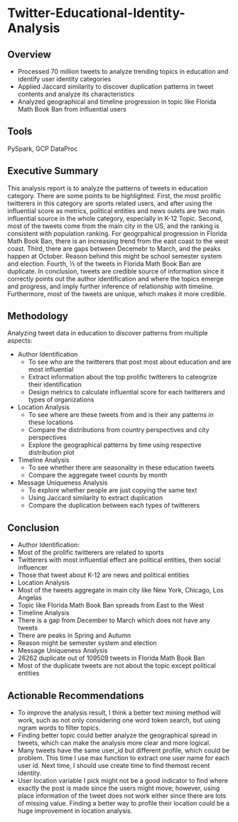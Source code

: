 # Twitter-Educational-Identity-Analysis
## Overview
* Processed 70 million tweets to analyze trending topics in education and identify user identity categories
* Applied Jaccard similarity to discover duplication patterns in tweet contents and analyze its characteristics
* Analyzed geographical and timeline progression in topic like Florida Math Book Ban from influential users

## Tools
PySpark, GCP DataProc

## Executive Summary
This analysis report is to analyze the patterns of tweets in education category. There are some points to be highlighted. 
First, the most prolific twitterers in this category are sports related users, and after using the influential score as metrics, political entities and news oulets are two main influential source in the whole category, especially in K-12 Topic. 
Second, most of the tweets come from the main city in the US, and the ranking is consistent with population ranking. For geogrpahical progression in Florida Math Book Ban, there is an increasing trend from the east coast to the west coast.
Third, there are gaps between Decemebr to March, and the peaks happen at October. Reason behind this might be school semester system and election.
Fourth, ⅕ of the tweets in Florida Math Book Ban are duplicate.
In conclusion, tweets are credible source of information since it correctly points out the author identification and where the topics emerge and progress, and imply further inference of relationship with timeline. Furthermore, most of the tweets are unique, which makes it more credible.

## Methodology
Analyzing tweet data in education to discover patterns from multiple aspects:
* Author Identification
  * To see who are the twitterers that post most about education and are most influential
  * Extract information about the top prolific twitterers to cateogrize their identification
  * Design metrics to calculate influential score for each twitterers and types of organizations
* Location Analysis
  * To see where are these tweets from and is their any patterns in these locations
  * Compare the distributions from country perspectives and city perspectives
  * Explore the geographical patterns by time using respective distribution plot
* Timeline Analysis
  * To see whether there are seasonality in these education tweets
  * Compare the aggregate tweet counts by month 
* Message Uniqueness Analysis
  * To explore whether people are just copying the same text
  * Using Jaccard similarity to extract duplication
  * Compare the duplication between each types of twitterers

## Conclusion
* Author Identification:
 * Most of the prolific twitterers are related to sports
 * Twitterers with most influential effect are political entities, then social influencer
 * Those that tweet about K-12 are news and political entities
* Location Analysis
 * Most of the tweets aggregate in main city like New York, Chicago, Los Angelas
 * Topic like Florida Math Book Ban spreads from East to the West
* Timeline Analysis
 * There is a gap from December to March which does not have any tweets
 * There are peaks in Spring and Autumn
 * Reason might be semester system and election
* Message Uniqueness Analysis
 * 26262 duplicate out of 109509 tweets in Florida Math Book Ban
 * Most of the duplicate tweets are not about the topic except political entities

## Actionable Recommendations
* To improve the analysis result, I think a better text mining method will work, such as not only considering one word token search, but using ngram words to filter topics.
* Finding better topic could better analyze the geographical spread in tweets, which can make the analysis more clear and more logical.
* Many tweets have the same user_id but different profile, which could be problem. This time I use max function to extract one user name for each user id. Next time, I should use create time to find themost recent identity.
* User location variable I pick might not be a good indicator to find where exactly the post is made since the users might move; however, using place information of the tweet does not work either since there are lots of missing value. Finding a better way to profile their location could be a huge improvement in location analysis.

